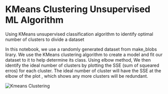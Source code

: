 # KMeans Clustering Unsupervised ML Algorithm
Using KMeans unsupervised classification algorithm to identify optimal number of clusters to divide a dataset


In this notebook, we use a randomly generated dataset from make_blobs lirary. We use the KMeans clustering algorithm to create a model and fit our dataset to it to help determine its class. 
Using elbow method, We  then identify the ideal number of clusters by plotting the SSE (sum of squeared erros) for each cluster. The ideal number of cluster will have the SSE at the elbow of the plot , which shows any more clusters will be redundant. 


![Kmeans Clustering](https://user-images.githubusercontent.com/114509328/201476340-d2b48bc2-ced6-4541-9746-9c31ee2e045d.jpg)
